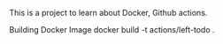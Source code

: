 This is a project to learn about Docker, Github actions. 


Building Docker Image
docker build -t actions/left-todo .